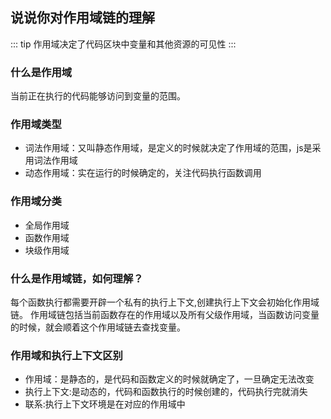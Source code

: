 ## 说说你对作用域链的理解
::: tip 
作用域决定了代码区块中变量和其他资源的可见性
:::
### 什么是作用域
当前正在执行的代码能够访问到变量的范围。

### 作用域类型
- 词法作用域：又叫静态作用域，是定义的时候就决定了作用域的范围，js是采用词法作用域
- 动态作用域：实在运行的时候确定的，关注代码执行函数调用

### 作用域分类
 - 全局作用域
 - 函数作用域
 - 块级作用域

### 什么是作用域链，如何理解？
每个函数执行都需要开辟一个私有的执行上下文,创建执行上下文会初始化作用域链。 作用域链包括当前函数存在的作用域以及所有父级作用域，当函数访问变量的时候，就会顺着这个作用域链去查找变量。

### 作用域和执行上下文区别
- 作用域：是静态的，是代码和函数定义的时候就确定了，一旦确定无法改变
- 执行上下文:是动态的，代码和函数执行的时候创建的，代码执行完就消失
- 联系:执行上下文环境是在对应的作用域中

